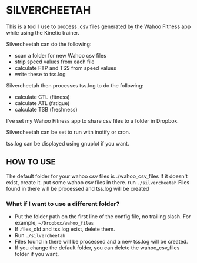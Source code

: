 # SILVERCHEETAH
This is a tool I use to process .csv files generated by the Wahoo Fitness app while using the Kinetic trainer.

Silvercheetah can do the following:
* scan a folder for new Wahoo csv files
* strip speed values from each file
* calculate FTP and TSS from speed values
* write these to tss.log

Silvercheetah then processes tss.log to do the following:
* calculate CTL (fitness)
* calculate ATL (fatigue)
* calculate TSB (freshness)

I've set my Wahoo Fitness app to share csv files to a folder in Dropbox.

Silvercheetah can be set to run with inotify or cron.

tss.log can be displayed using gnuplot if you want.

## HOW TO USE
The default folder for your wahoo csv files is ./wahoo_csv_files
If it doesn't exist, create it.
put some wahoo csv files in there.
run `./silvercheetah`
Files found in there will be processed and tss.log will be created

### What if I want to use a different folder?
* Put the folder path on the first line of the config file, no trailing slash. For example, `~/Dropbox/wahoo_files`
* If .files_old and tss.log exist, delete them.
* Run `./silvercheetah`
* Files found in there will be processed and a new tss.log will be created.
* If you change the default folder, you can delete the wahoo_csv_files folder if you want.
